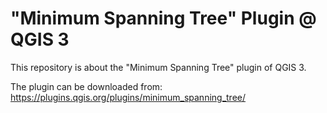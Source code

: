 # "Minimum Spanning Tree" Plugin @ QGIS 3

This repository is about the "Minimum Spanning Tree" plugin of QGIS 3. 

The plugin can be downloaded from: https://plugins.qgis.org/plugins/minimum_spanning_tree/
